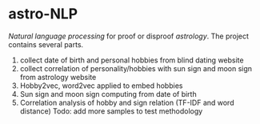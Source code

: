 # astro-NLP
*Natural language processing* for proof or disproof *astrology*. 
The project contains several parts.
1. collect date of birth and personal hobbies from blind dating website
2. collect correlation of personality/hobbies with sun sign and moon sign from astrology website
3. Hobby2vec, word2vec applied to embed hobbies
4. Sun sign and moon sign computing from date of birth
5. Correlation analysis of hobby and sign relation (TF-IDF and word distance)
Todo: add more samples to test methodology
